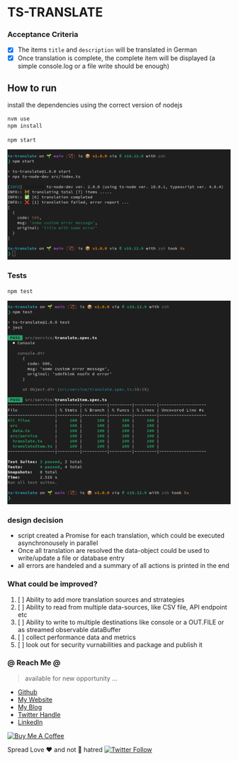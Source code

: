 # TS-TRANSLATE

### Acceptance Criteria

-   [x] The items `title` and `description` will be translated in German
-   [x] Once translation is complete, the complete item will be displayed (a simple console.log or a file write should be enough)

## How to run

install the dependencies using the correct version of nodejs

```
nvm use
npm install

npm start
```

![demo3](./docs/demo3.png)

### Tests

```
npm test
```

![test](./docs/demo-test.png)

### design decision

-   script created a Promise for each translation, which could be executed asynchronousely in parallel
-   Once all translation are resolved the data-object could be used to write/update a file or database entry
-   all errors are handeled and a summary of all actions is printed in the end

### What could be improved?

1. [ ] Ability to add more translation sources and strrategies
2. [ ] Ability to read from multiple data-sources, like CSV file, API endpoint etc
3. [ ] Ability to write to multiple destinations like console or a OUT.FILE or as streamed observable dataBuffer
4. [ ] collect performance data and metrics
5. [ ] look out for security vurnabilities and package and publish it

### @ Reach Me @

> available for new opportunity ...

-   [Github](https://github.com/avimehenwal/)
-   [My Website](https://avimehenwal.in)
-   [My Blog](https://avimehenwal2.netlify.app/)
-   [Twitter Handle](https://twitter.com/avimehenwal)
-   [LinkedIn](https://in.linkedin.com/in/avimehenwal)

<a href="https://www.buymeacoffee.com/F1j07cV" target="_blank"><img src="https://cdn.buymeacoffee.com/buttons/default-orange.png" alt="Buy Me A Coffee" style="height: 51px !important;width: 217px !important;" ></a>

Spread Love :hearts: and not :no_entry_sign: hatred [![Twitter Follow](https://img.shields.io/twitter/follow/avimehenwal.svg?style=social)](https://twitter.com/avimehenwal)
